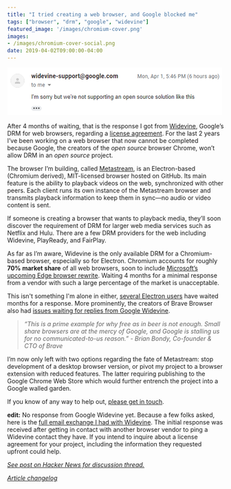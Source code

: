 ```yaml
---
title: "I tried creating a web browser, and Google blocked me"
tags: ["browser", "drm", "google", "widevine"]
featured_image: '/images/chromium-cover.png'
images:
- /images/chromium-cover-social.png
date: 2019-04-02T09:00:00-04:00
---
```


![I'm sorry but we're not supporting an open source solution like this](/images/google-widevine-gmail.png)

After 4 months of waiting, that is the response I got from [Widevine](https://www.widevine.com/), Google’s DRM for web browsers, regarding a [license agreement](https://github.com/castlabs/electron-releases#verified-media-path-vmp). For the last 2 years I’ve been working on a web browser that now cannot be completed because Google, the creators of the _open source_ browser Chrome, won’t allow DRM in an _open source_ project.

The browser I’m building, called [Metastream](https://github.com/samuelmaddock/metastream), is an Electron-based (Chromium derived), MIT-licensed browser hosted on GitHub. Its main feature is the ability to playback videos on the web, synchronized with other peers. Each client runs its own instance of the Metastream browser and transmits playback information to keep them in sync—no audio or video content is sent.

If someone is creating a browser that wants to playback media, they’ll soon discover the requirement of DRM for larger web media services such as Netflix and Hulu. There are a few DRM providers for the web including Widevine, PlayReady, and FairPlay.

As far as I’m aware, Widevine is the only available DRM for a Chromium-based browser, especially so for Electron. Chromium accounts for roughly **70% market share** of all web browsers, soon to include [Microsoft’s upcoming Edge browser rewrite](https://www.windowscentral.com/microsoft-building-chromium-powered-web-browser-windows-10). Waiting 4 months for a minimal response from a vendor with such a large percentage of the market is unacceptable.

This isn't something I'm alone in either, [several Electron users](https://github.com/electron/electron/issues/12427) have waited months for a response. More prominently, the creators of Brave Browser also had [issues waiting for replies from Google Widevine](https://github.com/brave/browser-laptop/issues/10449#issuecomment-323800130).

> _“This is a prime example for why free as in beer is not enough. Small share browsers are at the mercy of Google, and Google is stalling us for no communicated-to-us reason.” - Brian Bondy, Co-founder & CTO of Brave_

I’m now only left with two options regarding the fate of Metastream: stop development of a desktop browser version, or pivot my project to a browser extension with reduced features. The latter requiring publishing to the Google Chrome Web Store which would further entrench the project into a Google walled garden.

If you know of any way to help out, [please get in touch](/contact).

**edit:** No response from Google Widevine yet. Because a few folks asked, here is the [full email exchange I had with Widevine](/widevine/gmail-thread.html). The initial response was received after getting in contact with another browser vendor to ping a Widevine contact they have. If you intend to inquire about a license agreement for your project, including the information they requested upfront could help.

[_See post on Hacker News for discussion thread._](https://news.ycombinator.com/item?id=19553941)

[_Article changelog_](https://github.com/samuelmaddock/samuelmaddock.github.io/commits/develop/content/posts/google-widevine-blocked-my-browser.md)
